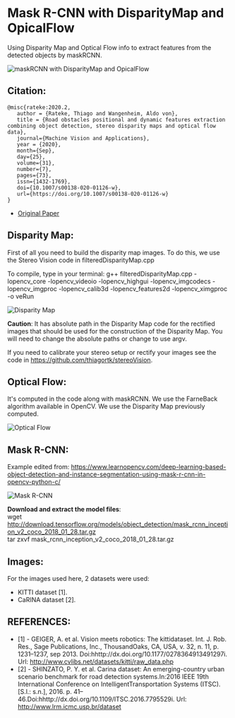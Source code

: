 # Mask R-CNN with DisparityMap and OpicalFlow
Using Disparity Map and Optical Flow info to extract features from the detected objects by maskRCNN.

![maskRCNN with DisparityMap and OpicalFlow](https://i.imgur.com/kweos0Q.png)

 ## Citation:
 ```
@misc{rateke:2020.2,
    author = {Rateke, Thiago and Wangenheim, Aldo von},
    title = {Road obstacles positional and dynamic features extraction combining object detection, stereo disparity maps and optical flow data},
    journal={Machine Vision and Applications},
    year = {2020},
    month={Sep},
    day={25},
    volume={31},
    number={7},
    pages={73},
    issn={1432-1769},
    doi={10.1007/s00138-020-01126-w},
    url={https://doi.org/10.1007/s00138-020-01126-w}
}
```
 - [Original Paper](https://rdcu.be/b7I4f)
 

## Disparity Map: 
First of all you need to build the disparity map images. To do this, we use the Stereo Vision code in filteredDisparityMap.cpp

To compile, type in your terminal: g++ filteredDisparityMap.cpp -lopencv_core -lopencv_videoio -lopencv_highgui -lopencv_imgcodecs -lopencv_imgproc -lopencv_calib3d -lopencv_features2d -lopencv_ximgproc -o veRun

![Disparity Map](https://i.imgur.com/272ZWIP.png)

**Caution**: It has absolute path in the Disparity Map code for the rectified images that should be used for the construction of the Disparity Map. You will need to change the absolute paths or change to use argv.

If you need to calibrate your stereo setup or rectify your images see the code in https://github.com/thiagortk/stereoVision.

## Optical Flow: 
It's  computed in the code along with maskRCNN. We use the FarneBack algorithm available in OpenCV. We use the Disparity Map previously computed.

![Optical Flow](https://i.imgur.com/gjI1yCr.png)

## Mask R-CNN:
Example edited from: https://www.learnopencv.com/deep-learning-based-object-detection-and-instance-segmentation-using-mask-r-cnn-in-opencv-python-c/

![Mask R-CNN](https://i.imgur.com/DXkW2uM.png)

**Download and extract the model files**: <br/>
wget http://download.tensorflow.org/models/object_detection/mask_rcnn_inception_v2_coco_2018_01_28.tar.gz <br/>
tar zxvf mask_rcnn_inception_v2_coco_2018_01_28.tar.gz

## Images:
For the images used here, 2 datasets were used:
 - KITTI dataset [1].
 - CaRINA dataset [2].
 
## REFERENCES:
- [1] - GEIGER, A. et al. Vision meets robotics: The kittidataset. Int. J. Rob. Res., Sage Publications, Inc., ThousandOaks, CA, USA, v. 32, n. 11, p. 1231–1237, sep 2013. Doi:hhttp://dx.doi.org/10.1177/0278364913491297i. Url: http://www.cvlibs.net/datasets/kitti/raw_data.php </br>
- [2] - SHINZATO, P. Y. et al. Carina dataset: An emerging-country urban scenario benchmark for road detection systems.In:2016 IEEE 19th International Conference on IntelligentTransportation Systems (ITSC). [S.l.:  s.n.], 2016. p. 41–46.Doi:hhttp://dx.doi.org/10.1109/ITSC.2016.7795529i. Url: http://www.lrm.icmc.usp.br/dataset  </br>
